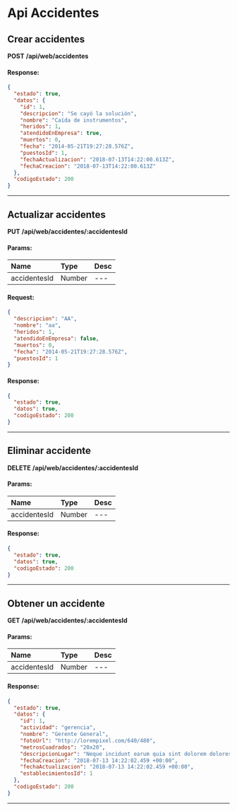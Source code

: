 # Api Accidentes

## Crear accidentes

__POST__ __/api/web/accidentes__


#### Response:

```json
{
  "estado": true,
  "datos": {
    "id": 1,
    "descripcion": "Se cayó la solución",
    "nombre": "Caída de instrumentos",
    "heridos": 1,
    "atendidoEnEmpresa": true,
    "muertos": 0,
    "fecha": "2014-05-21T19:27:28.576Z",
    "puestosId": 1,
    "fechaActualizacion": "2018-07-13T14:22:00.613Z",
    "fechaCreacion": "2018-07-13T14:22:00.613Z"
  },
  "codigoEstado": 200
}
```


___



## Actualizar accidentes

__PUT__ __/api/web/accidentes/:accidentesId__


#### Params:
| Name       | Type    | Desc |
| :--------- | :------ | :-------|
| accidentesId | Number |   ---   |
	

#### Request:

```json
{
  "descripcion": "AA",
  "nombre": "aa",
  "heridos": 1,
  "atendidoEnEmpresa": false,
  "muertos": 0,
  "fecha": "2014-05-21T19:27:28.576Z",
  "puestosId": 1
}
```

#### Response:

```json
{
  "estado": true,
  "datos": true,
  "codigoEstado": 200
}
```


___



## Eliminar accidente

__DELETE__ __/api/web/accidentes/:accidentesId__


#### Params:
| Name       | Type    | Desc |
| :--------- | :------ | :-------|
| accidentesId | Number |   ---   |
	

#### Response:

```json
{
  "estado": true,
  "datos": true,
  "codigoEstado": 200
}
```


___



## Obtener un accidente

__GET__ __/api/web/accidentes/:accidentesId__


#### Params:
| Name       | Type    | Desc |
| :--------- | :------ | :-------|
| accidentesId | Number |   ---   |
	

#### Response:

```json
{
  "estado": true,
  "datos": {
    "id": 1,
    "actividad": "gerencia",
    "nombre": "Gerente General",
    "fotoUrl": "http://lorempixel.com/640/480",
    "metrosCuadrados": "20x20",
    "descripcionLugar": "Neque incidunt earum quia sint dolorem dolores ut amet.",
    "fechaCreacion": "2018-07-13 14:22:02.459 +00:00",
    "fechaActualizacion": "2018-07-13 14:22:02.459 +00:00",
    "establecimientosId": 1
  },
  "codigoEstado": 200
}
```


___



